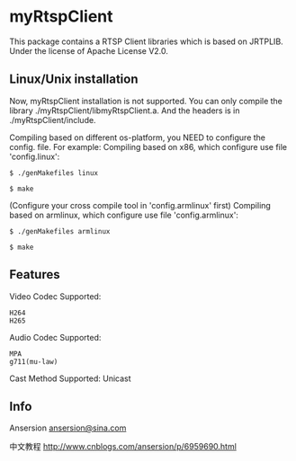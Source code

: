 myRtspClient
================================================================================

This package contains a RTSP Client libraries which is based on JRTPLIB.
Under the license of Apache License V2.0.

Linux/Unix installation
--------------------------------------------------------------------------------
Now, myRtspClient installation is not supported. You can only compile the library
./myRtspClient/libmyRtspClient.a. And the headers is in ./myRtspClient/include.

Compiling based on different os-platform, you NEED to configure the
config.<os-platform> file. 
For example: 
Compiling based on x86, which configure use file 'config.linux':
 	
 	$ ./genMakefiles linux
 	
 	$ make

(Configure your cross compile tool in 'config.armlinux' first)
Compiling based on armlinux, which configure use file 'config.armlinux':
	
	$ ./genMakefiles armlinux
	
	$ make

Features
--------------------------------------------------------------------------------
Video Codec Supported:

	H264
	H265

Audio Codec Supported:

	MPA
    g711(mu-law)

Cast Method Supported:
	Unicast
	
Info
--------------------------------------------------------------------------------
Ansersion 	ansersion@sina.com

中文教程 	http://www.cnblogs.com/ansersion/p/6959690.html
